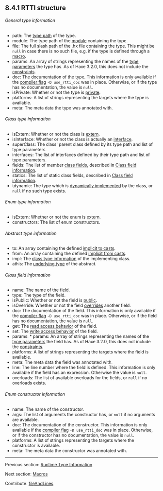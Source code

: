 ## 8.4.1 RTTI structure

###### General type information



* path: The [type path](dictionary.md#type-path) of the type.
* module: The type path of the [module](dictionary.md#module) containing the type.
* file: The full slash path of the .hx file containing the type. This might be `null` in case there is no such file, e.g. if the type is defined through a [macro](macro.md).
* params: An array of strings representing the names of the [type parameters](type-system-type-parameters.md) the type has. As of Haxe 3.2.0, this does not include the [constraints](type-system-type-parameter-constraints.md).
* doc: The documentation of the type. This information is only available if the [compiler flag](dictionary.md#compiler-flag) `-D use_rtti_doc` was in place. Otherwise, or if the type has no documentation, the value is `null`.
* isPrivate: Whether or not the type is [private](dictionary.md#private-type).
* platforms: A list of strings representing the targets where the type is available.
* meta: The meta data the type was annotated with.



###### Class type information




* isExtern: Whether or not the class is [extern](lf-externs.md).
* isInterface: Whether or not the class is actually an [interface](types-interfaces.md).
* superClass: The class' parent class defined by its type path and list of type parameters.
* interfaces: The list of interfaces defined by their type path and list of type parameters.
* fields: The list of member [class fields](class-field.md), described in [Class field information](cr-rtti-structure.md#class-field-information).
* statics: The list of static class fields, described in [Class field information](cr-rtti-structure.md#class-field-information).
* tdynamic: The type which is [dynamically implemented](types-dynamic-implemented.md) by the class, or `null` if no such type exists.



###### Enum type information



* isExtern: Whether or not the enum is [extern](lf-externs.md).
* constructors: The list of enum constructors.



###### Abstract type information



* to: An array containing the defined [implicit to casts](types-abstract-implicit-casts.md).
* from: An array containing the defined [implicit from casts](types-abstract-implicit-casts.md).
* impl: The [class type information](cr-rtti-structure.md#class-type-information) of the implementing class.
* athis: The [underlying type](dictionary.md#underlying-type) of the abstract.




###### Class field information




* name: The name of the field.
* type: The type of the field.
* isPublic: Whether or not the field is [public](class-field-visibility.md).
* isOverride: Whether or not the field [overrides](class-field-override.md) another field.
* doc: The documentation of the field. This information is only available if the [compiler flag](dictionary.md#compiler-flag) `-D use_rtti_doc` was in place. Otherwise, or if the field has no documentation, the value is `null`.
* get: The [read access behavior](dictionary.md#read-access) of the field.
* set: The [write access behavior](dictionary.md#write-access) of the field.
* params: * params: An array of strings representing the names of the [type parameters](type-system-type-parameters.md) the field has. As of Haxe 3.2.0, this does not include the [constraints](type-system-type-parameter-constraints.md).
* platforms: A list of strings representing the targets where the field is available.
* meta: The meta data the field was annotated with.
* line: The line number where the field is defined. This information is only available if the field has an expression. Otherwise the value is `null`.
* overloads: The list of available overloads for the fields, or `null` if no overloads exists.



###### Enum constructor information




* name: The name of the constructor.
* args: The list of arguments the constructor has, or `null` if no arguments are available.
* doc: The documentation of the constructor. This information is only available if the [compiler flag](dictionary.md#compiler-flag) `-D use_rtti_doc` was in place. Otherwise, or if the constructor has no documentation, the value is `null`.
* platforms: A list of strings representing the targets where the constructor is available.
* meta: The meta data the constructor was annotated with.

---

Previous section: [Runtime Type Information](cr-rtti.md)

Next section: [Macros](macro.md)

Contribute: [fileAndLines](https://github.com/HaxeFoundation/HaxeManual/blob/master/08-compiler-features.tex#L116-116)